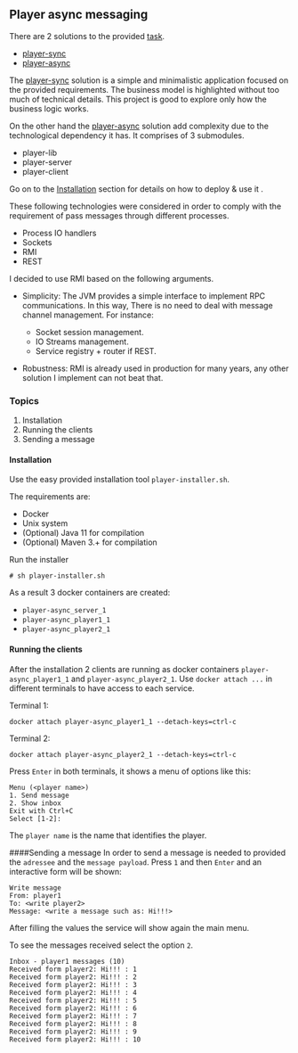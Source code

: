 ## Player async messaging

There are 2 solutions to the provided [task](task.txt).

- [player-sync](https://github.com/jacob1182/player-sync)
- [player-async](https://github.com/jacob1182/player-async)

The [player-sync](https://github.com/jacob1182/player-sync) solution is a simple and minimalistic application focused on the provided requirements. The business model is highlighted without too much of technical details. This project is good to explore only how the business logic works.

On the other hand the [player-async](https://github.com/jacob1182/player-async) solution add complexity due to the technological dependency it has. It comprises of 3 submodules.
- player-lib
- player-server
- player-client

Go on to the [Installation](#Installation) section for details on how to deploy & use it .

These following technologies were considered in order to comply with the requirement of pass messages through different processes.
- Process IO handlers
- Sockets
- RMI
- REST

I decided to use RMI based on the following arguments.

- Simplicity:
The JVM provides a simple interface to implement RPC communications. In this way, There is no need to deal with message channel management. For instance:
    - Socket session management.
    - IO Streams management.
    - Service registry + router if REST.

- Robustness:
RMI is already used in production for many years, any other solution I implement can not beat that.

### Topics
1. Installation
2. Running the clients
3. Sending a message

#### Installation
Use the easy provided installation tool `player-installer.sh`.

The requirements are:
- Docker
- Unix system
- (Optional) Java 11 for compilation
- (Optional) Maven 3.+ for compilation

Run the installer
```
# sh player-installer.sh
```

As a result 3 docker containers are created:
- `player-async_server_1`
- `player-async_player1_1`
- `player-async_player2_1`

#### Running the clients
After the installation 2 clients are running as docker containers `player-async_player1_1` and `player-async_player2_1`. Use `docker attach ...` in different terminals to have access to each service.

Terminal 1:
```
docker attach player-async_player1_1 --detach-keys=ctrl-c
```
Terminal 2:
```
docker attach player-async_player2_1 --detach-keys=ctrl-c
```

Press `Enter` in both terminals, it shows a menu of options like this:
```
Menu (<player name>)
1. Send message
2. Show inbox
Exit with Ctrl+C
Select [1-2]: 
``` 

The `player name` is the name that identifies the player.

####Sending a message
In order to send a message is needed to provided the `adressee` and the `message payload`.
Press `1` and then `Enter` and an interactive form will be shown:

```
Write message
From: player1
To: <write player2>
Message: <write a message such as: Hi!!!>
```

After filling the values the service will show again the main menu.

To see the messages received select the option `2`.

```
Inbox - player1 messages (10)
Received form player2: Hi!!! : 1
Received form player2: Hi!!! : 2
Received form player2: Hi!!! : 3
Received form player2: Hi!!! : 4
Received form player2: Hi!!! : 5
Received form player2: Hi!!! : 6
Received form player2: Hi!!! : 7
Received form player2: Hi!!! : 8
Received form player2: Hi!!! : 9
Received form player2: Hi!!! : 10
```